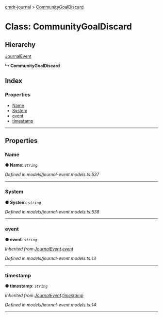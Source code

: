 [cmdr-journal](../README.md) > [CommunityGoalDiscard](../classes/communitygoaldiscard.md)



# Class: CommunityGoalDiscard

## Hierarchy


 [JournalEvent](journalevent.md)

**↳ CommunityGoalDiscard**







## Index

### Properties

* [Name](communitygoaldiscard.md#name)
* [System](communitygoaldiscard.md#system)
* [event](communitygoaldiscard.md#event)
* [timestamp](communitygoaldiscard.md#timestamp)



---
## Properties
<a id="name"></a>

###  Name

**●  Name**:  *`string`* 

*Defined in models/journal-event.models.ts:537*





___

<a id="system"></a>

###  System

**●  System**:  *`string`* 

*Defined in models/journal-event.models.ts:538*





___

<a id="event"></a>

###  event

**●  event**:  *`string`* 

*Inherited from [JournalEvent](journalevent.md).[event](journalevent.md#event)*

*Defined in models/journal-event.models.ts:13*





___

<a id="timestamp"></a>

###  timestamp

**●  timestamp**:  *`string`* 

*Inherited from [JournalEvent](journalevent.md).[timestamp](journalevent.md#timestamp)*

*Defined in models/journal-event.models.ts:14*





___


